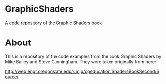 # GraphicShaders
A code repository of the Graphic Shaders book

# About

This is a repository of the code examples from the book Graphic Shaders by 
Mike Bailey and Steve Cunningham. They were taken originally from here:

http://web.engr.oregonstate.edu/~mjb/cgeducation/ShadersBookSecond/Source/
